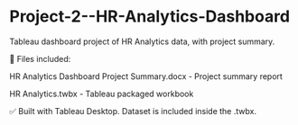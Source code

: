# Project-2--HR-Analytics-Dashboard

Tableau dashboard project of HR Analytics data, with project summary.

📁 Files included:

HR Analytics Dashboard Project Summary.docx - Project summary report

HR Analytics.twbx - Tableau packaged workbook

✅ Built with Tableau Desktop. Dataset is included inside the .twbx.
